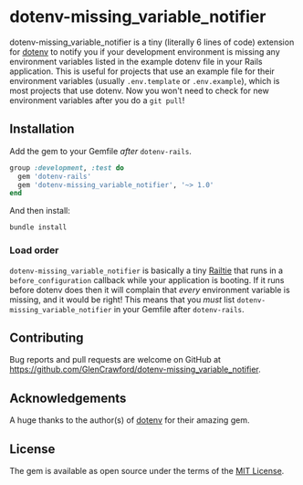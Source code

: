 # dotenv-missing_variable_notifier

dotenv-missing_variable_notifier is a tiny (literally 6 lines of code) extension for [dotenv](https://github.com/bkeepers/dotenv) to notify you if your development environment is missing any environment variables listed in the example dotenv file in your Rails application. This is useful for projects that use an example file for their environment variables (usually `.env.template` or `.env.example`), which is most projects that use dotenv. Now you won't need to check for new environment variables after you do a `git pull`!

## Installation

Add the gem to your Gemfile _after_ `dotenv-rails`.

```ruby
group :development, :test do
  gem 'dotenv-rails'
  gem 'dotenv-missing_variable_notifier', '~> 1.0'
end
```

And then install:

```
bundle install
```

### Load order

`dotenv-missing_variable_notifier` is basically a tiny [Railtie](https://api.rubyonrails.org/classes/Rails/Railtie.html) that runs in a `before_configuration` callback while your application is booting. If it runs before dotenv does then it will complain that _every_ environment variable is missing, and it would be right! This means that you _must_ list `dotenv-missing_variable_notifier` in your Gemfile after `dotenv-rails`.

## Contributing

Bug reports and pull requests are welcome on GitHub at https://github.com/GlenCrawford/dotenv-missing_variable_notifier.

## Acknowledgements

A huge thanks to the author(s) of [dotenv](https://github.com/bkeepers/dotenv) for their amazing gem.

## License

The gem is available as open source under the terms of the [MIT License](https://opensource.org/licenses/MIT).
